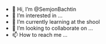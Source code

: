 - 👋 Hi, I’m @SemjonBachtin
- 👀 I’m interested in ...
- 🌱 I’m currently learning at the shool
- 💞️ I’m looking to collaborate on ...
- 📫 How to reach me ...

<!---
SemjonBachtin/SemjonBachtin is a ✨ special ✨ repository because its `README.md` (this file) appears on your GitHub profile.
You can click the Preview link to take a look at your changes.
--->
